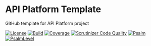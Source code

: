 API Platform Template
====
GitHub template for API Platform project

[![License](https://img.shields.io/github/license/kilip/opensid?style=flat-square)](https://github.com/kilip/opensid/blob/main/LICENSE)
[![Build](https://img.shields.io/github/workflow/status/kilip/opensid/CI?style=flat-square)](https://github.com/kilip/opensid/actions/workflows/ci.yml)
[![Coverage](https://img.shields.io/codecov/c/github/kilip/opensid/branch/main?style=flat-square)](https://app.codecov.io/gh/kilip/opensid)
[![Scrutinizer Code Quality](https://img.shields.io/scrutinizer/quality/g/kilip/opensid/main?style=flat-square)](https://scrutinizer-ci.com/g/kilip/opensid/?branch=main)
[![Psalm](https://shepherd.dev/github/kilip/opensid/coverage.svg)](https://shepherd.dev/github/kilip/opensid)
[![PsalmLevel](https://shepherd.dev/github/kilip/opensid/level.svg)](https://shepherd.dev/github/kilip/opensid)
